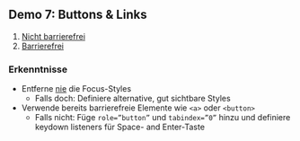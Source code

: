 ## Demo 7: Buttons & Links

1. [Nicht barrierefrei](https://cas-fe.github.io/Accessibility/demos/buttons-links/buttons-links-inaccessible.html)
2. [Barrierefrei](https://cas-fe.github.io/Accessibility/demos/buttons-links/buttons-links-inaccessible.html)

### Erkenntnisse

- Entferne <u>nie</u> die Focus-Styles
  - Falls doch: Definiere alternative, gut sichtbare Styles
- Verwende bereits barrierefreie Elemente wie `<a>` oder `<button>`
  - Falls nicht: Füge `role=”button”` und `tabindex=”0”` hinzu und definiere keydown listeners für Space- and Enter-Taste
<!-- - Füge bei Icon-Links eine visuelle versteckte Textalternative hinzu -->
<!-- - Verstecke Iconfont-Characters, sofern sie nicht korrekt gemappt werden -->
